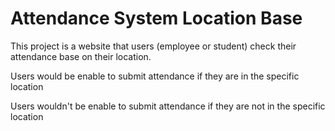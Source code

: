 # Attendance System Location Base

<p>This project is a website that users (employee or student) check their attendance base on their location.</p>
<p>Users would be enable to submit attendance if they are in the specific location</p>
<p>Users wouldn't be enable to submit attendance if they are not in the specific location</p>
